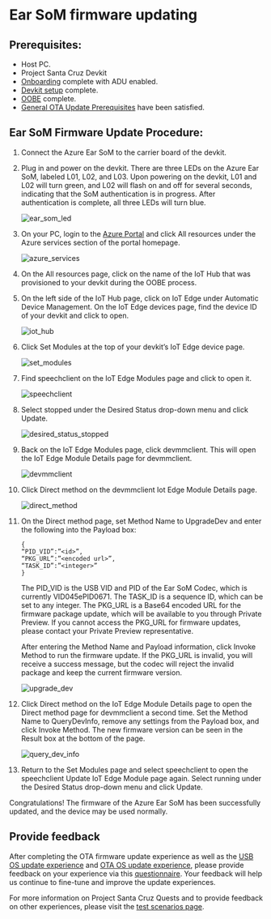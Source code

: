 <!---
title: Ear SoM firmware updating                    # the article title to show on the browser tab
description: Walks a user through the ear SoM firmware update process for Project Santa Cruz Private Preview (July 2020). 
author: elqu20      # the author's GitHub ID - will be auto-populated if set in settings.json
ms.author: v-elqu     # the author's Microsoft alias (if applicable) - will be auto-populated if set in settings.json
ms.date: {@date}           # the date - will be auto-populated when template is first applied
ms.topic: reference  # the type of article
--->
# Ear SoM firmware updating

## Prerequisites:

- Host PC.
- Project Santa Cruz Devkit
- [Onboarding](https://github.com/microsoft/Project-Santa-Cruz-Private-Preview/blob/main/user-guides/getting_started/azure-subscription-onboarding.md) complete with ADU enabled.
- [Devkit setup](https://github.com/microsoft/Project-Santa-Cruz-Private-Preview/blob/main/user-guides/getting_started/devkit-unboxing-setup.md) complete.
- [OOBE](https://github.com/microsoft/Project-Santa-Cruz-Private-Preview/blob/main/user-guides/getting_started/oobe.md) complete.
- [General OTA Update Prerequisites](https://github.com/microsoft/Project-Santa-Cruz-Private-Preview/blob/main/user-guides/updating/ota_os_fw_update_prerequisites.md) have been satisfied. 

## Ear SoM Firmware Update Procedure: 

1. Connect the Azure Ear SoM to the carrier board of the devkit. 

1. Plug in and power on the devkit. There are three LEDs on the Azure Ear SoM, labeled L01, L02, and L03. Upon powering on the devkit, L01 and L02 will turn green, and L02 will flash on and off for several seconds, indicating that the SoM authentication is in progress. After authentication is complete, all three LEDs will turn blue. 

    ![ear_som_led](https://github.com/microsoft/Project-Santa-Cruz-Private-Preview/blob/main/user-guides/updating/images/firmware_ear_som_led.png)
 
1. On your PC, login to the [Azure Portal](https://ms.portal.azure.com/?feature.canmodifystamps=true&Microsoft_Azure_Iothub=aduprod#home) and click All resources under the Azure services section of the portal homepage. 

    ![azure_services](https://github.com/microsoft/Project-Santa-Cruz-Private-Preview/blob/main/user-guides/updating/images/firmware_azure_services_all_resources.png)

1. On the All resources page, click on the name of the IoT Hub that was provisioned to your devkit during the OOBE process. 

1. On the left side of the IoT Hub page, click on IoT Edge under Automatic Device Management. On the IoT Edge devices page, find the device ID of your devkit and click to open. 

    ![iot_hub](https://github.com/microsoft/Project-Santa-Cruz-Private-Preview/blob/main/user-guides/updating/images/firmware_iot_hub.png)

1. Click Set Modules at the top of your devkit’s IoT Edge device page.

    ![set_modules](https://github.com/microsoft/Project-Santa-Cruz-Private-Preview/blob/main/user-guides/updating/images/firmware_set_modules.png)

1. Find speechclient on the IoT Edge Modules page and click to open it. 

    ![speechclient](https://github.com/microsoft/Project-Santa-Cruz-Private-Preview/blob/main/user-guides/updating/images/firmware_speechclient.png)

1. Select stopped under the Desired Status drop-down menu and click Update.

    ![desired_status_stopped](https://github.com/microsoft/Project-Santa-Cruz-Private-Preview/blob/main/user-guides/updating/images/firmware_desired_status_stopped.png)

1. Back on the IoT Edge Modules page, click devmmclient. This will open the IoT Edge Module Details page for devmmclient. 

    ![devmmclient](https://github.com/microsoft/Project-Santa-Cruz-Private-Preview/blob/main/user-guides/updating/images/firmware_devmmclient.png)

1. Click Direct method on the devmmclient Iot Edge Module Details page.

    ![direct_method](https://github.com/microsoft/Project-Santa-Cruz-Private-Preview/blob/main/user-guides/updating/images/firmware_direct_method.png)

1. On the Direct method page, set Method Name to UpgradeDev and enter the following into the Payload box:
    ```console
    {
    “PID_VID”:”<id>”,
    “PKG_URL”:”<encoded url>”,
    “TASK_ID”:”<integer>”
    }
    ```
    The PID_VID is the USB VID and PID of the Ear SoM Codec, which is currently VID045ePID0671. The TASK_ID is a sequence ID, which can be set to any integer. The PKG_URL is a Base64 encoded URL for the firmware package update, which will be available to you through Private Preview. If you cannot access the PKG_URL for firmware updates, please contact your Private Preview representative.

    After entering the Method Name and Payload information, click Invoke Method to run the firmware update. If the PKG_URL is invalid, you will receive a success message, but the codec will reject the invalid package and keep the current firmware version. 

    ![upgrade_dev](https://github.com/microsoft/Project-Santa-Cruz-Private-Preview/blob/main/user-guides/updating/images/firmware_upgrade_dev.png)

1. Click Direct method on the IoT Edge Module Details page to open the Direct method page for devmmclient a second time. Set the Method Name to QueryDevInfo, remove any settings from the Payload box, and click Invoke Method. The new firmware version can be seen in the Result box at the bottom of the page. 

    ![query_dev_info](https://github.com/microsoft/Project-Santa-Cruz-Private-Preview/blob/main/user-guides/updating/images/firmware_query_dev_info.png)

1. Return to the Set Modules page and select speechclient to open the speechclient Update IoT Edge Module page again. Select running under the Desired Status drop-down menu and click Update. 

Congratulations! The firmware of the Azure Ear SoM has been successfully updated, and the device may be used normally. 

## Provide feedback

After completing the OTA firmware update experience as well as the [USB OS update experience](https://github.com/microsoft/Project-Santa-Cruz-Private-Preview/blob/main/user-guides/updating/usb_updating.md) and [OTA OS update experience](https://github.com/microsoft/Project-Santa-Cruz-Private-Preview/blob/main/user-guides/updating/ota_update.md), please provide feedback on your experience via this [questionnaire](https://forms.office.com/Pages/ResponsePage.aspx?id=v4j5cvGGr0GRqy180BHbR-EYOjUzOMlKvDaulVXd95tUNDc1V05EMDA2NjBRVDc5UlZBMVkwRjRNQSQlQCN0PWcu). Your feedback will help us continue to fine-tune and improve the update experiences.

For more information on Project Santa Cruz Quests and to provide feedback on other experiences, please visit the [test scenarios page](https://github.com/microsoft/Project-Santa-Cruz-Private-Preview/blob/main/user-guides/general/test-scenarios.md).
